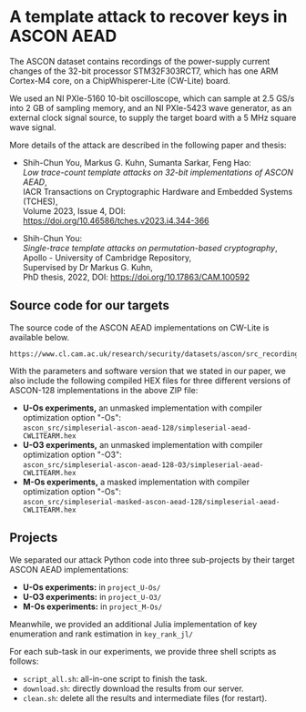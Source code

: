 # A template attack to recover keys in ASCON AEAD

The ASCON dataset contains recordings of the power-supply current changes of the 32-bit processor STM32F303RCT7, which has one ARM Cortex-M4 core, on a ChipWhisperer-Lite (CW-Lite) board.

We used an NI PXIe-5160 10-bit oscilloscope, which can sample at 2.5 GS/s into 2 GB of sampling memory, and an NI PXIe-5423 wave generator, as an external clock signal source, to supply the target board with a 5 MHz square wave signal.

More details of the attack are described in the following paper and thesis:

 -  Shih-Chun You, Markus G. Kuhn, Sumanta Sarkar, Feng Hao:   
    _Low trace-count template attacks on 32-bit implementations of ASCON AEAD_,  
    IACR Transactions on Cryptographic Hardware and Embedded Systems (TCHES),  
    Volume 2023, Issue 4, DOI: https://doi.org/10.46586/tches.v2023.i4.344-366  

 -  Shih-Chun You:  
    _Single-trace template attacks on permutation-based cryptography_,  
    Apollo - University of Cambridge Repository,  
    Supervised by Dr Markus G. Kuhn,  
    PhD thesis, 2022, DOI: https://doi.org/10.17863/CAM.100592  

## Source code for our targets

The source code of the ASCON AEAD implementations on CW-Lite is available below.

	https://www.cl.cam.ac.uk/research/security/datasets/ascon/src_recording/ascon_src_website.zip

With the parameters and software version that we stated in our paper, we also include the following compiled HEX files for three different versions of ASCON-128 implementations in the above ZIP file:  

 -  **U-Os experiments,** an unmasked implementation with compiler optimization option "-Os":  
    `ascon_src/simpleserial-ascon-aead-128/simpleserial-aead-CWLITEARM.hex`
 -  **U-O3 experiments,** an unmasked implementation with compiler optimization option "-O3":  
    `ascon_src/simpleserial-ascon-aead-128-O3/simpleserial-aead-CWLITEARM.hex`
 -  **M-Os experiments,** a masked implementation with compiler optimization option "-Os":  
    `ascon_src/simpleserial-masked-ascon-aead-128/simpleserial-aead-CWLITEARM.hex`

## Projects

We separated our attack Python code into three sub-projects by their target ASCON AEAD implementations:

 -  **U-Os experiments:** in `project_U-Os/`
 -  **U-O3 experiments:** in `project_U-O3/`
 -  **M-Os experiments:** in `project_M-Os/`

Meanwhile, we provided an additional Julia implementation of key enumeration and rank estimation in `key_rank_jl/`  

For each sub-task in our experiments, we provide three shell scripts as follows:  

 -  `script_all.sh`: all-in-one script to finish the task.
 -  `download.sh`: directly download the results from our server.
 -  `clean.sh`: delete all the results and intermediate files (for restart).

